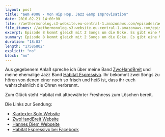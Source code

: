 ```yaml
---
layout: post
title: "aem #008 - Von Hip Hop, Jazz &amp Improvisation"
date: 2016-02-21 14:00:00
file: //aethermonolog.s3-website.eu-central-1.amazonaws.com/episodes/aethermonolog-008.mp3
file_itunes: //aethermonolog.s3-website.eu-central-1.amazonaws.com/episodes/aethermonolog-008.m4a
excerpt: Episode 8 kommt gleich mit 2 Songs um die Ecke. Es gibt eine Vorpremiere von ZwoHandBreit und einen Klassiker von Habitat Espressivo auf die Ohren. Nebenbei geht es ausserdem um Improvisation.
summary: Episode 8 kommt gleich mit 2 Songs um die Ecke. Es gibt eine Vorpremiere von ZwoHandBreit und einen Klassiker von Habitat Espressivo auf die Ohren. Nebenbei geht es ausserdem um Improvisation.
duration: "18:03"
length: "17586802"
explicit: "no"
block: "no"
---
```


Aus gegebenem Anlaß spreche ich über meine Band [ZwoHandBreit](http://zwohandbreit.de) und meine ehemalige Jazz Band [Habitat Espressivo](http://facebook.com/habitatespressivo). Ihr bekommt zwei Songs zu hören von denen einer noch so frisch und heiß ist, dass ihr euch wahrscheinlich die Ohren verbrennt.

Zum Glück steht Habitat mit altbewährter Freshness zum Löschen bereit.

Die Links zur Sendung:

* [Klartexter Solo Website](http://klartexter.net)
* [ZwoHandBreit Website](http://zwohandbreit.de)
* [Hannes Diem Webseite](http://diem-musik.de)
* [Habitat Espressivo bei Facebook](http://facebook.com/habitatespressivo)
